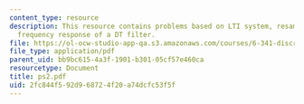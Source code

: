 ```yaml
---
content_type: resource
description: This resource contains problems based on LTI system, resampling, and
  frequency response of a DT filter.
file: https://ol-ocw-studio-app-qa.s3.amazonaws.com/courses/6-341-discrete-time-signal-processing-fall-2005/2fc844f592d968724f20a74dcfc53f5f_ps2.pdf
file_type: application/pdf
parent_uid: bb9bc615-4a3f-1901-b301-05cf57e460ca
resourcetype: Document
title: ps2.pdf
uid: 2fc844f5-92d9-6872-4f20-a74dcfc53f5f
---
```

